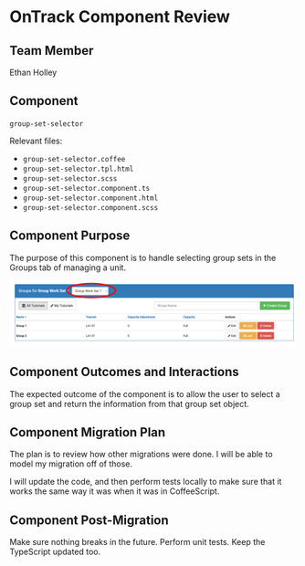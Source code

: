 # OnTrack Component Review

## Team Member

Ethan Holley

## Component

`group-set-selector`

Relevant files:

- `group-set-selector.coffee`
- `group-set-selector.tpl.html`
- `group-set-selector.scss`
- `group-set-selector.component.ts`
- `group-set-selector.component.html`
- `group-set-selector.component.scss`

## Component Purpose

The purpose of this component is to handle selecting group sets in the Groups tab of managing a unit.

![group-set-selector](Resources/group-set-selector.png)

## Component Outcomes and Interactions

The expected outcome of the component is to allow the user to select a group set and return the information
from that group set object.

## Component Migration Plan

The plan is to review how other migrations were done. I will be able to model my migration off of those.

I will update the code, and then perform tests locally to make sure that it works the same way it was when
it was in CoffeeScript.

## Component Post-Migration

Make sure nothing breaks in the future. Perform unit tests. Keep the TypeScript updated too.
